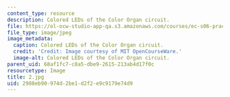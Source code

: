 ```yaml
---
content_type: resource
description: Colored LEDs of the Color Organ circuit.
file: https://ol-ocw-studio-app-qa.s3.amazonaws.com/courses/ec-s06-practical-electronics-fall-2004/2988eb90974d2be1d2f2e9c9179e74d9_2.jpg
file_type: image/jpeg
image_metadata:
  caption: Colored LEDs of the Color Organ circuit.
  credit: 'Credit: Image courtesy of MIT OpenCourseWare.'
  image-alt: Colored LEDs of the Color Organ circuit.
parent_uid: 68af1fc7-c8a5-dbe9-2615-213ab4d17f0c
resourcetype: Image
title: 2.jpg
uid: 2988eb90-974d-2be1-d2f2-e9c9179e74d9
---
```

